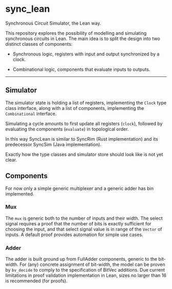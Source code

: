 # sync_lean

Synchronous Circuit Simulator, the Lean way.

This repository explores the possibility of modelling and simulating synchronous circuits in Lean. The main idea is to split the design into two distinct classes of components:

- Synchronous logic, registers with input and output synchronized by a clock.

- Combinational logic, components that evaluate inputs to outputs.

---

## Simulator

The simulator state is holding a list of registers, implementing the `Clock` type class interface, along with a list of components, implementing the `Combinational` interface.

Simulating a cycle amounts to first update all registers (`clock`), followed by evaluating the components (`evaluate`) in topological order.

In this way SyncLean is similar to SyncRim (Rust implementation) and its predecessor SyncSim (Java implementation). 

Exactly how the type classes and simulator store should look like is not yet clear.

## Components

For now only a simple generic multiplexer and a generic adder has bin implemented. 

### Mux

The `mux` is generic both to the number of inputs and their width. The select signal requires a proof that the number of bits is exactly sufficient for choosing the input, and that select signal value is in range of the `Vector` of inputs. A default proof provides automation for simple use cases.

### Adder

The adder is built ground up from FullAdder components, generic to the bit-width. For (any) concrete assignment of bit-width, the model can be proven by `bv_decide` to comply to the specification of BitVec additions. Due current limitations in proof validation implementation in Lean, sizes no larger than 16 is recommended (for proofs).






